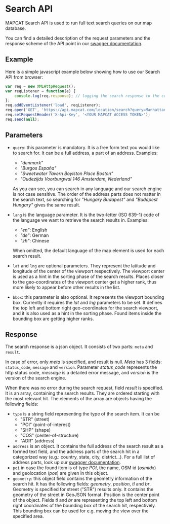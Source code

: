# Search API

MAPCAT Search API is used to run full text search queries on our map database.  

You can find a detailed description of the request parameters and the response scheme of the API point in our [swagger documentation](../swagger/#/Search_APIs/get_location_search).  

## Example
Here is a simple javascript example below showing how to use our Search API from browser:

```js
var req = new XMLHttpRequest();
var reqListener = function(e) {
    console.log(req.response); // logging the search response to the console
};
req.addEventListener('load', reqListener);
req.open('GET', 'https://api.mapcat.com/location/search?query=Manhattan', true);
req.setRequestHeader('X-Api-Key', '<YOUR MAPCAT ACCESS TOKEN>');
req.send(null);
```

## Parameters
* `query`: this parameter is mandatory. It is a free form text you would like to search for. It can be a full address, a part of an address. Examples:
    - _"denmark"_
    - _"Burgos España"_
    - _"Sweetwater Tavern Boylston Place Boston"_
    - _"Oudezijds Voorburgwal 146 Amsterdam, Nederland"_  

    As you can see, you can search in any language and our search engine is not case sensitive. The order of the address parts does not matter in the search text, so searching for _"Hungary Budapest"_ and _"Budapest Hungary"_ gives the same result.
* `lang` is the language parameter. It is the two-letter (ISO 639-1) code of the language we want to retrieve the search results in. Examples:
    - _"en"_: English
    - _"de"_: German
    - _"zh"_: Chinese

    When omitted, the default language of the map element is used for each search result.
* `lat` and `lng` are optional parameters. They represent the latitude and longitude of the center of the viewport respectively. The viewport center is used as a hint in the sorting phase of the search results. Places closer to the geo-coordinates of the viewport center get a higher rank, thus more likely to appear before other results in the list.
* `bbox`: this parameter is also optional. It represents the viewport bounding box. Currently it requires the _lat_ and _lng_ parameters to be set. It defines the top left and bottom right geo-coordinates for the search viewport, and it is also used as a hint in the sorting phase. Found items inside the bounding box are getting higher ranks.

## Response
The search response is a json object. It consists of two parts: `meta` and `result`.

In case of error, only _meta_ is specified, and result is null. _Meta_ has 3 fields: `status_code`, `message` and `version`. Parameter _status\_code_ represents the http status code, _message_ is a detailed error message, and _version_ is the version of the search engine.

When there was no error during the search request, field _result_ is specified. It is an array, containing the search results. They are ordered starting with the most relevant hit. The elements of the array are objects having the following fields:
* `type` is a string field representing the type of the search item. It can be
    - "STR" (street)
    - "POI" (point-of-interest)
    - "SHP" (shape)
    - "COS" (center-of-structure)
    - "ADR" (address)
* `address` is an object. It contains the full address of the search result as a formed text field, and the address parts of the search hit in a categorized way (e.g.: country, state, city, district...). For a full list of address parts, look up our [swagger documentation](../swagger/#/Search_APIs/get_location_search).
* `poi` in case the found item is of type _POI_, the name, OSM id (_osmidx_) and geolocation (_pos_) are given in this object.
* `geometry`: this object field contains the geometry information of the search hit. It has the following fields: _geometry_, _position_, _tl_ and _br_. Geometry is specified for street ("STR") results only. It contains the geometry of the street in GeoJSON format. Position is the center point of the object. Fields _tl_ and _br_ are representing the top left and bottom right coordinates of the bounding box of the search hit, respectively. This bounding box can be used for e.g. moving the view over the specified area.
